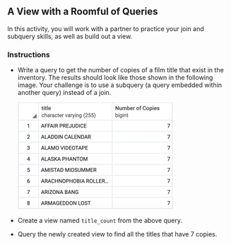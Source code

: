 ## A View with a Roomful of Queries

In this activity, you will work with a partner to practice your join and subquery skills, as well as build out a view.

### Instructions

* Write a query to get the number of copies of a film title that exist in the inventory. The results should look like those shown in the following image. Your challenge is to use a subquery (a query embedded within another query) instead of a join.

  ![Subquery](Images/subquery.png)

* Create a view named `title_count` from the above query.

* Query the newly created view to find all the titles that have 7 copies.
